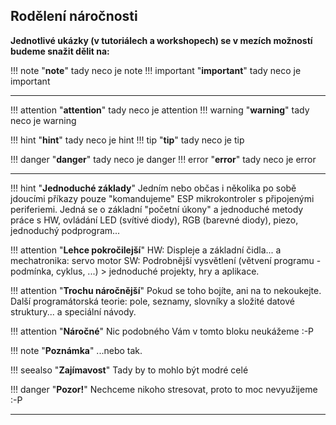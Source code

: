 ## Rodělení náročnosti

**Jednotlivé ukázky (v tutoriálech a workshopech) se v mezích možností budeme snažit dělit na:**

!!! note "**note**"
    tady neco je note
!!! important "**important**"
    tady neco je important

---

!!! attention "**attention**"
    tady neco je attention
!!! warning "**warning**"
    tady neco je warning

!!! hint "**hint**"
    tady neco je hint
!!! tip "**tip**"
    tady neco je tip


!!! danger "**danger**"
    tady neco je danger
!!! error "**error**"
    tady neco je error

---

!!! hint "**Jednoduché základy**"
      Jedním nebo občas i několika po sobě jdoucími příkazy pouze "komandujeme" ESP mikrokontroler s připojenými periferiemi. Jedná se o základní  "početní úkony" a jednoduché metody práce s HW, ovládání LED (svítivé diody), RGB (barevné diody), piezo, jednoduchý podprogram... 


!!! attention "**Lehce pokročilejší**"
      HW: Displeje a základní čidla... a mechatronika: servo motor 
      SW: Podrobnější vysvětlení  (větvení programu - podmínka, cyklus, ...) > jednoduché projekty, hry a aplikace.


!!! attention "**Trochu náročnější**"
      Pokud se toho bojíte, ani na to nekoukejte. Další programátorská teorie: pole, seznamy, slovníky a složité datové struktury... a speciální návody.


!!! attention "**Náročné**"
      Nic podobného Vám v tomto bloku neukážeme :-P


!!! note "**Poznámka**"
      ...nebo tak.


!!! seealso "**Zajímavost**"
      Tady by to mohlo být modré celé


!!! danger "**Pozor!**"
      Nechceme nikoho stresovat, proto to moc nevyužijeme :-P


---